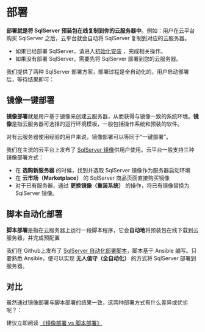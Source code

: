 # 部署

**部署就是将 SqlServer 预装包在线复制到你的云服务器中**。例如：用户在云平台购买 SqlServer 之后，云平台就会自动将 SqlServer 复制到对应的云服务器。

- 如果已经部署 SqlServer，请进入[初始化安装](/zh/stack-installation.md) ，完成相关操作。
- 如果没有部署 SqlServer，需要先将 SqlServer 部署到您的云服务器。

我们提供了两种 SqlServer 部署方案，部署过程是全自动化的，用户启动部署后，等待结果即可：

## 镜像一键部署

**镜像部署**就是用户基于镜像来创建云服务器，从而获得与镜像一致的系统环境。**镜像**是指云服务器可选择的运行环境模板，一般包括操作系统和预装的软件。

对有云服务器使用经验的用户来说，镜像部署可以等同于“一键部署”。

我们在主流的云平台上发布了 [SqlServer 镜像](https://apps.websoft9.com/sqlserver)供用户使用。云平台一般支持三种镜像部署方式：

* 在 **选购新服务器** 的时候，找到并选取 SqlServer 镜像作为服务器启动环境
* 在 **云市场（Marketplace）**  的 SqlServer 商品页面直接购买镜像
* 对于已有服务器，通过 **更换镜像（重装系统）** 的操作，将已有镜像替换为 SqlServer 镜像。

## 脚本自动化部署

**脚本部署**是指在云服务器上运行一段脚本程序，它会**自动地**将预装包在线下载到云服务器，并完成预配置

我们在 Github上发布了 [SqlServer 自动化部署脚本](https://github.com/Websoft9/ansible-sqlserver)，脚本基于 Ansible 编写。只要熟悉 Ansible，便可以实现 **无人值守（全自动化）** 的方式将 SqlServer 部署到服务器。

## 对比

虽然通过镜像部署与脚本部署的结果一致，这两种部署方式有什么差异或优劣呢？：

建议立即阅读 [《镜像部署 vs 脚本部署》](https://support.websoft9.com/docs/faq/zh/bz-product.html#镜像部署-vs-脚本部署)